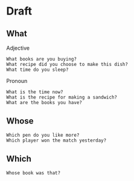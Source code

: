 # Draft

## What

Adjective

```
What books are you buying?
What recipe did you choose to make this dish?
What time do you sleep?
```

Pronoun

```
What is the time now?
What is the recipe for making a sandwich?
What are the books you have?
```

## Whose

```
Which pen do you like more?
Which player won the match yesterday?
```

## Which

```
Whose book was that?
```
